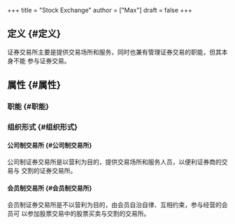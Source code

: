 +++
title = "Stock Exchange"
author = ["Max"]
draft = false
+++

## 定义 {#定义}

证券交易所主要是提供交易场所和服务，同时也兼有管理证券交易的职能，但其本身不能
参与证券交易。


## 属性 {#属性}


### 职能 {#职能}


### 组织形式 {#组织形式}


#### 公司制交易所 {#公司制交易所}

公司制证券交易所是以营利为目的，提供交易场所和服务人员，以便利证券商的交易与
交割的证券交易所。


#### 会员制交易所 {#会员制交易所}

会员制证券交易所是不以营利为目的，由会员自治自律、互相约束，参与经营的会员可
以参加股票交易中的股票买卖与交割的交易所。
